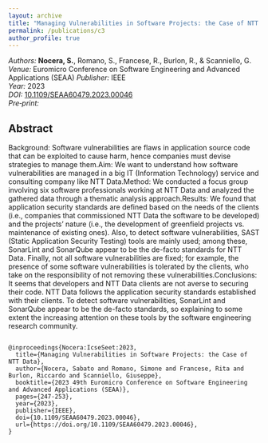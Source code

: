 ```yaml
---
layout: archive
title: "Managing Vulnerabilities in Software Projects: the Case of NTT Data"
permalink: /publications/c3
author_profile: true
---
```


<meta charset="UTF-8">
<meta name="citation_title" content="Managing Vulnerabilities in Software Projects: the Case of NTT Data"/>
<meta name="citation_author" content="Nocera, S."/>
<meta name="citation_author" content="Romano, S."/>
<meta name="citation_author" content="Francese, R."/>
<meta name="citation_author" content="Burlon, R."/>
<meta name="citation_author" content="Scanniello, G."/>
<meta name="citation_publication_date" content="2023"/>
<meta name="citation_conference_title" content="2023 49th Euromicro Conference on Software Engineering and Advanced Applications (SEAA)"/>
<meta name="citation_firstpage" content="247">
<meta name="citation_lastpage" content="253"> 
<meta name="citation_pdf_url" content="https://sabato-nocera.github.io/files/seaasm2023.pdf"/>

<link rel="stylesheet" href="https://cdnjs.cloudflare.com/ajax/libs/font-awesome/4.7.0/css/font-awesome.min.css">

_Authors:_ **Nocera, S.**, Romano, S., Francese, R., Burlon, R., & Scanniello, G.  
_Venue:_ Euromicro Conference on Software Engineering and Advanced Applications (SEAA)
_Publisher:_ IEEE  
_Year:_ 2023  
_DOI:_ [10.1109/SEAA60479.2023.00046](https://doi.org/10.1109/SEAA60479.2023.00046)  
_Pre‑print:_ [<i class="fa fa-file-pdf-o" style="color: #c51d34;"></i>](https://sabato-nocera.github.io/files/seaasm2023.pdf)

## Abstract

Background: Software vulnerabilities are flaws in application source code that can be exploited to cause harm, hence companies must devise strategies to manage them.Aim: We want to understand how software vulnerabilities are managed in a big IT (Information Technology) service and consulting company like NTT Data.Method: We conducted a focus group involving six software professionals working at NTT Data and analyzed the gathered data through a thematic analysis approach.Results: We found that application security standards are defined based on the needs of the clients (i.e., companies that commissioned NTT Data the software to be developed) and the projects’ nature (i.e., the development of greenfield projects vs. maintenance of existing ones). Also, to detect software vulnerabilities, SAST (Static Application Security Testing) tools are mainly used; among these, SonarLint and SonarQube appear to be the de-facto standards for NTT Data. Finally, not all software vulnerabilities are fixed; for example, the presence of some software vulnerabilities is tolerated by the clients, who take on the responsibility of not removing these vulnerabilities.Conclusions: It seems that developers and NTT Data clients are not averse to securing their code. NTT Data follows the application security standards established with their clients. To detect software vulnerabilities, SonarLint and SonarQube appear to be the de-facto standards, so explaining to some extent the increasing attention on these tools by the software engineering research community.

<pre>
<code> 
@inproceedings{Nocera:IcseSeet:2023,
  title={Managing Vulnerabilities in Software Projects: the Case of NTT Data},
  author={Nocera, Sabato and Romano, Simone and Francese, Rita and Burlon, Riccardo and Scanniello, Giuseppe},
  booktitle={2023 49th Euromicro Conference on Software Engineering and Advanced Applications (SEAA)},
  pages={247-253},
  year={2023},
  publisher={IEEE},
  doi={10.1109/SEAA60479.2023.00046},
  url={https://doi.org/10.1109/SEAA60479.2023.00046},
}
</code>
</pre>
